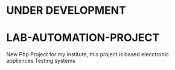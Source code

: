 # UNDER DEVELOPMENT
# LAB-AUTOMATION-PROJECT
New Php Project for my institute, this project is based elecctronic appliences Testing systems
